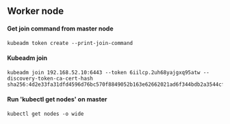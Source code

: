 ## Worker node

#### Get join command from master node
```
kubeadm token create --print-join-command
```

#### Kubeadm join
```
kubeadm join 192.168.52.10:6443 --token 6iilcp.2uh68yajgxq95atw --discovery-token-ca-cert-hash sha256:4d2e33fa31dfd4596d76bc570f8849052b163e62662021ad6f344bdb2a3544cf 
```

#### Run 'kubectl get nodes' on master 

```
kubectl get nodes -o wide
```

